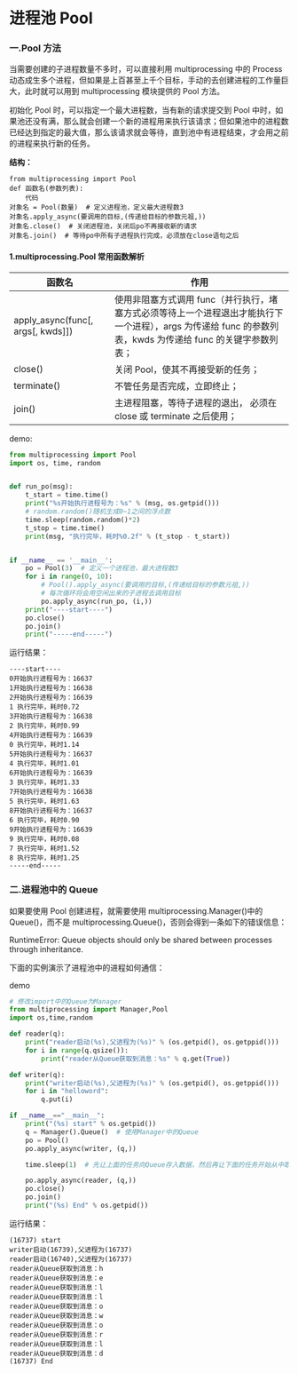 # 进程池 Pool

### 一.Pool 方法

当需要创建的子进程数量不多时，可以直接利用 multiprocessing 中的 Process 动态成生多个进程，但如果是上百甚至上千个目标，手动的去创建进程的工作量巨大，此时就可以用到 multiprocessing 模块提供的 Pool 方法。

初始化 Pool 时，可以指定一个最大进程数，当有新的请求提交到 Pool 中时，如果池还没有满，那么就会创建一个新的进程用来执行该请求；但如果池中的进程数已经达到指定的最大值，那么该请求就会等待，直到池中有进程结束，才会用之前的进程来执行新的任务。

**结构：**

```
from multiprocessing import Pool
def 函数名(参数列表):
    代码
对象名 = Pool(数量)  # 定义进程池，定义最大进程数3
对象名.apply_async(要调用的目标,(传递给目标的参数元祖,))
对象名.close()  # 关闭进程池，关闭后po不再接收新的请求
对象名.join()  # 等待po中所有子进程执行完成，必须放在close语句之后
```

#### 1.multiprocessing.Pool 常用函数解析

| 函数名                            | 作用                                                                                                                                                        |
| --------------------------------- | ----------------------------------------------------------------------------------------------------------------------------------------------------------- |
| apply_async(func[, args[, kwds]]) | 使用非阻塞方式调用 func（并行执行，堵塞方式必须等待上一个进程退出才能执行下一个进程），args 为传递给 func 的参数列表，kwds 为传递给 func 的关键字参数列表； |
| close()                           | 关闭 Pool，使其不再接受新的任务；                                                                                                                           |
| terminate()                       | 不管任务是否完成，立即终止；                                                                                                                                |
| join()                            | 主进程阻塞，等待子进程的退出， 必须在 close 或 terminate 之后使用；                                                                                         |

demo:

```python
from multiprocessing import Pool
import os, time, random


def run_po(msg):
    t_start = time.time()
    print("%s开始执行进程号为：%s" % (msg, os.getpid()))
    # random.random()随机生成0~1之间的浮点数
    time.sleep(random.random()*2)
    t_stop = time.time()
    print(msg, "执行完毕，耗时%0.2f" % (t_stop - t_start))


if __name__ == '__main__':
    po = Pool(3)  # 定义一个进程池，最大进程数3
    for i in range(0, 10):
        # Pool().apply_async(要调用的目标,(传递给目标的参数元祖,))
        # 每次循环将会用空闲出来的子进程去调用目标
        po.apply_async(run_po, (i,))
    print("----start----")
    po.close()
    po.join()
    print("-----end-----")
```

运行结果：

```
----start----
0开始执行进程号为：16637
1开始执行进程号为：16638
2开始执行进程号为：16639
1 执行完毕，耗时0.72
3开始执行进程号为：16638
2 执行完毕，耗时0.99
4开始执行进程号为：16639
0 执行完毕，耗时1.14
5开始执行进程号为：16637
4 执行完毕，耗时1.01
6开始执行进程号为：16639
3 执行完毕，耗时1.33
7开始执行进程号为：16638
5 执行完毕，耗时1.63
8开始执行进程号为：16637
6 执行完毕，耗时0.90
9开始执行进程号为：16639
9 执行完毕，耗时0.08
7 执行完毕，耗时1.52
8 执行完毕，耗时1.25
-----end-----
```

### 二.进程池中的 Queue

如果要使用 Pool 创建进程，就需要使用 multiprocessing.Manager()中的 Queue()，而不是 multiprocessing.Queue()，否则会得到一条如下的错误信息：

RuntimeError: Queue objects should only be shared between processes through inheritance.

下面的实例演示了进程池中的进程如何通信：

demo

```python
# 修改import中的Queue为Manager
from multiprocessing import Manager,Pool
import os,time,random

def reader(q):
    print("reader启动(%s),父进程为(%s)" % (os.getpid(), os.getppid()))
    for i in range(q.qsize()):
        print("reader从Queue获取到消息：%s" % q.get(True))

def writer(q):
    print("writer启动(%s),父进程为(%s)" % (os.getpid(), os.getppid()))
    for i in "helloword":
        q.put(i)

if __name__=="__main__":
    print("(%s) start" % os.getpid())
    q = Manager().Queue()  # 使用Manager中的Queue
    po = Pool()
    po.apply_async(writer, (q,))

    time.sleep(1)  # 先让上面的任务向Queue存入数据，然后再让下面的任务开始从中取数据

    po.apply_async(reader, (q,))
    po.close()
    po.join()
    print("(%s) End" % os.getpid())
```

运行结果：

```
(16737) start
writer启动(16739),父进程为(16737)
reader启动(16740),父进程为(16737)
reader从Queue获取到消息：h
reader从Queue获取到消息：e
reader从Queue获取到消息：l
reader从Queue获取到消息：l
reader从Queue获取到消息：o
reader从Queue获取到消息：w
reader从Queue获取到消息：o
reader从Queue获取到消息：r
reader从Queue获取到消息：l
reader从Queue获取到消息：d
(16737) End
```
